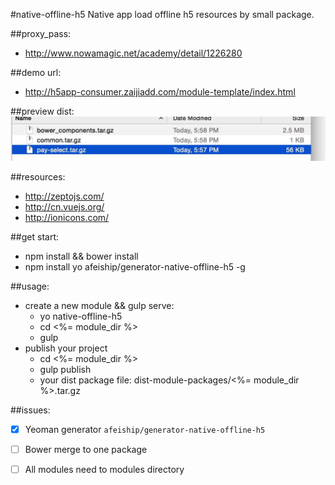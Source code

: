#native-offline-h5
Native app load offline h5 resources by small package.

##proxy_pass:
+ http://www.nowamagic.net/academy/detail/1226280

##demo url:
+ http://h5app-consumer.zaijiadd.com/module-template/index.html

##preview dist:
![dist preview](https://github.com/afeiship/native-offline-h5/blob/master/test/pacakge-size.jpg)

##resources:
+ http://zeptojs.com/
+ http://cn.vuejs.org/
+ http://ionicons.com/

##get start:
+ npm install && bower install
+ npm install yo afeiship/generator-native-offline-h5 -g

##usage:
+ create a new module && gulp serve:
  - yo native-offline-h5
  - cd <%= module_dir %>
  - gulp
+ publish your project
  - cd <%= module_dir %>
  - gulp publish
  - your dist package file: dist-module-packages/<%= module_dir %>.tar.gz

##issues:
* [x] Yeoman generator `afeiship/generator-native-offline-h5`
* [ ] Bower merge to one package
* [ ] All modules need to modules directory


